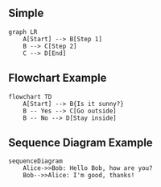 
## Simple

```mermaid
graph LR
    A[Start] --> B[Step 1]
    B --> C[Step 2]
    C --> D[End]
```

## Flowchart Example

```mermaid
flowchart TD
    A[Start] --> B{Is it sunny?}
    B -- Yes --> C[Go outside]
    B -- No --> D[Stay inside]
```

## Sequence Diagram Example

```mermaid
sequenceDiagram
    Alice->>Bob: Hello Bob, how are you?
    Bob-->>Alice: I'm good, thanks!
```
